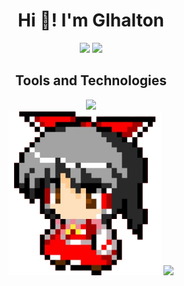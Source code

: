 <!--TITLE-->
<h1 align="center">Hi 👋! I'm Glhalton</h1>

<!--CARDS-->
<div align="center">
  
  <img src="https://github-readme-stats.vercel.app/api?username=glhalton&hide_title=false&hide_rank=false&show_icons=true&include_all_commits=true&count_private=true&disable_animations=false&card_width=370&theme=catppuccin_mocha&locale=en&hide_border=false" height="185" />
  <img src="https://github-readme-stats.vercel.app/api/top-langs?username=glhalton&locale=en&hide_title=false&layout=compact&card_width=370&langs_count=8&theme=catppuccin_mocha&hide_border=false" height="185" />
    
</div>


<!--TECNOLOGIES-->

<div align="center">
  <h2>Tools and Technologies</h2>
  <a href="https://skillicons.dev" align="center">
  <img src="https://skillicons.dev/icons?i=html,css,js,cs,git,mysql,visualstudio,vscode,mint,windows&theme=dark" />
</a>
</div>

<div align="center">
  <img src="Img/ReimuPixel2.png" width="245">
  <img src="Img/MarisaPixel.ico">
</div>




